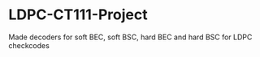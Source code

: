 # LDPC-CT111-Project
Made decoders for soft BEC, soft BSC, hard BEC and hard BSC for LDPC checkcodes

